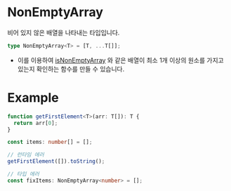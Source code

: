 # NonEmptyArray

비어 있지 않은 배열을 나타내는 타입입니다.

```typescript
type NonEmptyArray<T> = [T, ...T[]];
```

- 이를 이용하여 [isNonEmptyArray](https://slash.page/ko/libraries/common/utils/src/array/isnonemptyarray.i18n/) 와 같은 배열이 최소 1개 이상의 원소를 가지고 있는지 확인하는 함수를 만들 수 있습니다.

# Example

```typescript
function getFirstElement<T>(arr: T[]): T {
  return arr[0];
}

const items: number[] = [];

// 런타임 에러
getFirstElement([]).toString();

// 타입 에러
const fixItems: NonEmptyArray<number> = [];
```
